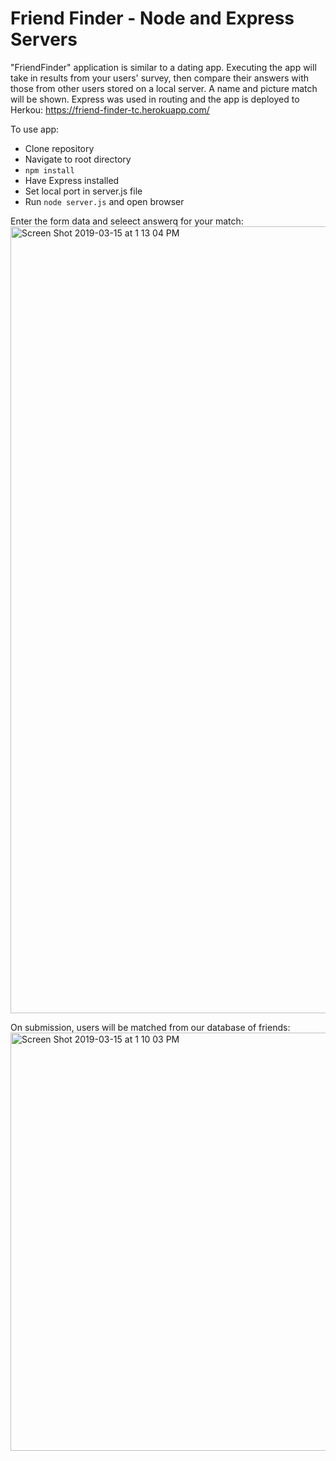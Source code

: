 # Friend Finder - Node and Express Servers

"FriendFinder" application is similar to a dating app. Executing the app will take in results from your users' survey, then compare their answers with those from other users stored on a local server. A name and picture match will be shown. Express was used in routing and the app is deployed to Herkou: https://friend-finder-tc.herokuapp.com/

To use app:
- Clone repository
- Navigate to root directory
- `npm install`
- Have Express installed
- Set local port in server.js file
- Run `node server.js` and open browser


Enter the form data and seleect answerq for your match:
<img width="1259" alt="Screen Shot 2019-03-15 at 1 13 04 PM" src="https://user-images.githubusercontent.com/39817046/54452868-1d734880-4724-11e9-9e38-ec757a33c143.png">

On submission, users will be matched from our database of friends:
<img width="669" alt="Screen Shot 2019-03-15 at 1 10 03 PM" src="https://user-images.githubusercontent.com/39817046/54452967-50b5d780-4724-11e9-8d0a-a747fa4e3c11.png">
